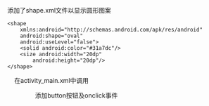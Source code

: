添加了shape.xml文件以显示圆形图案

<?xml version="1.0" encoding="utf-8"?>
    <shape
        xmlns:android="http://schemas.android.com/apk/res/android"
        android:shape="oval"
        android:useLevel="false">
        <solid android:color="#31a7dc"/>
        <size android:width="20dp"
            android:height="20dp"/>
    </shape>
    
在activity_main.xml中调用

<TextView  
    android:layout_width="50dp"
    android:layout_height="50dp"
    android:gravity="center"
    android:text="mon"
    android:textAllCaps="true"
    android:textColor="#111111"
    android:background="@drawable/shape"/>
                
添加button按钮及onclick事件
<RadioButton
    android:id="@+id/radioButton"
    android:layout_width="wrap_content"
    android:layout_height="34dp"
    android:layout_alignParentBottom="true"
    android:layout_alignLeft="@+id/tv_temperature"
    android:layout_marginBottom="27dp"
    android:onClick="btnClick"/>
